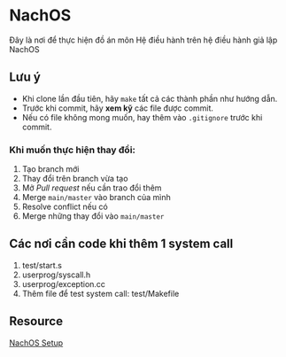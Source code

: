 # NachOS
Đây là nơi để thực hiện đồ án môn Hệ điều hành trên hệ điều hành giả lập NachOS

## Lưu ý
- Khi clone lần đầu tiên, hãy `make` tất cả các thành phần như hướng dẫn.
- Trước khi commit, hãy **xem kỹ** các file được commit.  
- Nếu có file không mong muốn, hay thêm vào `.gitignore` trước khi commit.

### Khi muốn thực hiện thay đổi:
1. Tạo branch mới
2. Thay đổi trên branch vừa tạo
3. Mở *Pull request* nếu cần trao đổi thêm
4. Merge `main/master` vào branch của mình
5. Resolve conflict nếu có
6. Merge những thay đổi vào `main/master`

## Các nơi cần code khi thêm 1 system call 
1. test/start.s
2. userprog/syscall.h
3. userprog/exception.cc
4. Thêm file để test system call: test/Makefile
## Resource
[NachOS Setup](https://www.fit.hcmus.edu.vn/~ntquan/os/setup_nachos.html)
